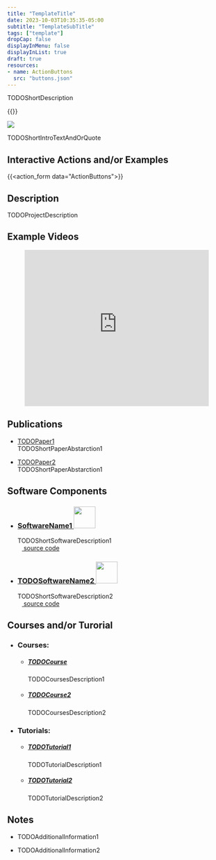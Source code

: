 ```yaml
---
title: "TemplateTitle"
date: 2023-10-03T10:35:35-05:00
subtitle: "TemplateSubTitle"
tags: ["template"]
dropCap: false
displayInMenu: false
displayInList: true
draft: true
resources:
- name: ActionButtons
  src: "buttons.json"
---
```


TODOShortDescription

<param class="preview">
{{<action_form data="ActionButtons">}}

<!--more-->


![](ProjectImage)

TODOShortIntroTextAndOrQuote


Interactive Actions and/or Examples
---

{{<action_form data="ActionButtons">}}


Description
---

TODOProjectDescription

Example Videos
---

<figure class="video_container">
  <iframe width="100%" height="360" src="https://www.youtube.com/embed/pv_n9FQRoZQ?si=j3CB2Sj4itd_1qlC" title="YouTube video player" frameborder="0" allow="accelerometer; autoplay; clipboard-write; encrypted-media; gyroscope; picture-in-picture; web-share" allowfullscreen="true"></iframe>
</figure>


Publications
---

- [TODOPaper1](TODOPaperLink1)\
  TODOShortPaperAbstarction1

- [TODOPaper2](TODOPaperLink2)\
  TODOShortPaperAbstarction1


Software Components
---

- ### [SoftwareName1 <img class="sc-image" src="TODOSoftwareImage1" height=50>](TODOSoftwareMainPageLink1)
  TODOShortSoftwareDescription1\
  [<img class="sc-image" src="https://iris.informatik.uni-bremen.de/images/github.svg" height=10> source code](TODOGithubLink1)

- ### [TODOSoftwareName2 <img class="sc-image" src="vSoftwareImage2" height=50>](vSoftwareMainPageLink2)
  TODOShortSoftwareDescription2\
  [<img class="sc-image" src="https://iris.informatik.uni-bremen.de/images/github.svg" height=10> source code](TODOGithubLink2)


Courses and/or Turorial
---

- ### Courses:

  + ##### [TODOCourse](vCoursesLink1)
    TODOCoursesDescription1

  + ##### [TODOCourse2](TODOCoursesLink2)
    TODOCoursesDescription2

- ### Tutorials:

  + ##### [TODOTutorial1](TODOTuorialLink1)
    TODOTutorialDescription1

  + ##### [TODOTutorial2](TODOTuorialLink2)
    TODOTutorialDescription2


Notes
---

- TODOAdditionalInformation1

- TODOAdditionalInformation2
